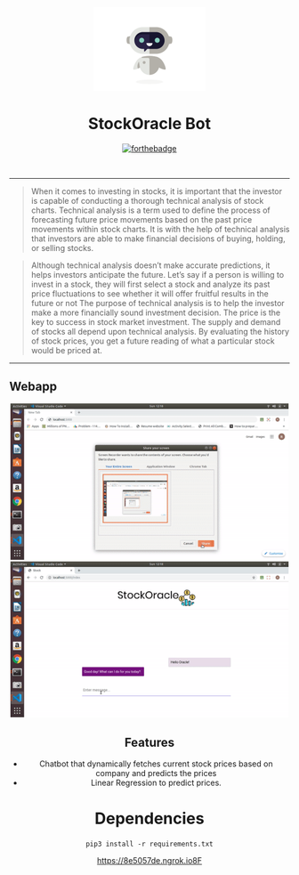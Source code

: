 <div align="center">
  <img src="./assets/bot.gif" width="200px"></img>
  
 # StockOracle Bot
 
 [![forthebadge](https://forthebadge.com/images/badges/made-with-python.svg)](https://www.python.org/)
 
 <br>
 
</div> 


--------
> When it comes to investing in stocks, it is important that the investor is capable of conducting a thorough technical analysis of stock charts. Technical analysis is a term used to define the process of forecasting future price movements based on the past price movements within stock charts. It is with the help of technical analysis that investors are able to make financial decisions of buying, holding, or selling stocks.

> Although technical analysis doesn’t make accurate predictions, it helps investors anticipate the future. Let’s say if a person is willing to invest in a stock, they will first select a stock and analyze its past price fluctuations to see whether it will offer fruitful results in the future or not
The purpose of technical analysis is to help the investor make a more financially sound investment decision. The price is the key to success in stock market investment. The supply and demand of stocks all depend upon technical analysis. By evaluating the history of stock prices, you get a future reading of what a particular stock would be priced at.

---------
## Webapp
<div align="center">
  <img src="./assets/1.gif" width="500px"></img>
  <br>
   <img src="./assets/2.gif" width="500px"></img>

  
## Features

<ul>
  <li> Chatbot that dynamically fetches current stock prices based on company and predicts the prices 
  <li> Linear Regression to predict prices.
</ul>

# Dependencies
``` pip3 install -r requirements.txt ```

https://8e5057de.ngrok.io8F
